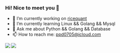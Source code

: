### Hi! Nice to meet you 👋


- 🔭 I’m currently working on [ricequant](https://www.ricequant.com/welcome/)
- 🌱 I’m currently learning Linux && Golang && Mysql
- 💬 Ask me about Python && Golang && Database
- 📫 How to reach me: ppd0705@icloud.com
<img align="lefet" src="https://github-readme-stats.vercel.app/api/top-langs/?username=ppd0705&hide=HTML,Makefile&layout=compact" />
<img align="left" src="https://github-readme-stats.vercel.app/api?username=ppd0705&show_icons=true&icon_color=805AD5&text_color=718096&bg_color=ffffff&hide_title=true" />
